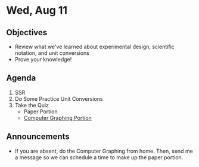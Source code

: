 Wed, Aug 11
=====================

Objectives
------------
- Review what we've learned about experimental design, scientific notation, and unit conversions
- Prove your knowledge!

Agenda  
---------  

1. SSR
2. Do Some Practice Unit Conversions
3. Take the Quiz
	- Paper Portion
	- [Computer Graphing Portion](https://avon.schoology.com/assignment/5181054603/)

<!--
*If you are absent, please take a look at the video version of the notes provided.*
-->


Announcements
-------------  
- If you are absent, do the Computer Graphing from home.  Then, send me a message so we can schedule a time to make up the paper portion.

<!--stackedit_data:
eyJoaXN0b3J5IjpbLTI3MjAzODI3LDEzMDMzMzQ4MjcsMTU1MT
k1MzEzNiwtMTEwNjE5NzUxNSwtMTI4MTc0MjIzNiwxODQ5MTE3
ODA1LDkwODkwMTA1OCw5MTM5ODc5NjYsMTUyOTk0NjA1OCwxNj
kyMjQ4NzUxLDQzNTI2MjUwMiwyNjY0MDg4MjIsMTc5NTA5NDg4
NywtMTgxODY2MjI3MSwtMTA2NTMzMzUyMCwtNzIwMjAxMDQ0LD
g4NDczMjQwLDM1MjMwMjA5NCw0MzU1MjExNDYsMTQzMzA2NzA2
OV19
-->